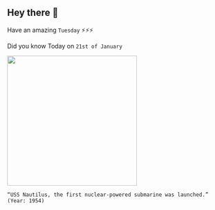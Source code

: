 ## Hey there 👋
Have an amazing `Tuesday` ⚡⚡⚡

Did you know Today on `21st of January`
 
 [<img src="https://upload.wikimedia.org/wikipedia/commons/c/c3/Sines06_edit1.jpg" width="300" />](https://www.history.com/this-day-in-history/uss-nautilus-commissioned#:~:text=on%20January%2021,%201954) 
 ```
“USS Nautilus, the first nuclear-powered submarine was launched.” (Year: 1954)
```
